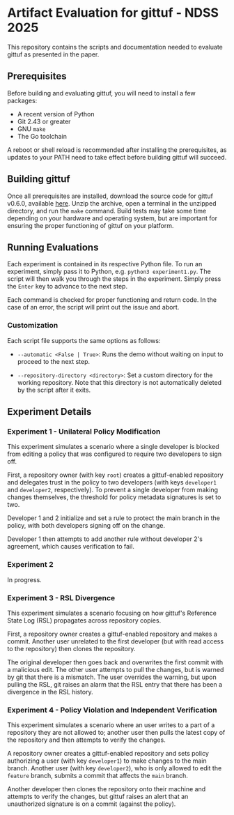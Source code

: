 # Artifact Evaluation for gittuf - NDSS 2025

This repository contains the scripts and documentation needed to evaluate gittuf
as presented in the paper.

## Prerequisites

Before building and evaluating gittuf, you will need to install a few packages:

- A recent version of Python
- Git 2.43 or greater
- GNU `make`
- The Go toolchain

A reboot or shell reload is recommended after installing the prerequisites, as
updates to your PATH need to take effect before building gittuf will succeed.

## Building gittuf

Once all prerequisites are installed, download the source code for gittuf
v0.6.0, available
[here](https://github.com/gittuf/gittuf/archive/refs/tags/v0.6.0.zip). Unzip the
archive, open a terminal in the unzipped directory, and run the `make` command.
Build tests may take some time depending on your hardware and operating system,
but are important for ensuring the proper functioning of gittuf on your
platform.

## Running Evaluations

Each experiment is contained in its respective Python file. To run an
experiment, simply pass it to Python, e.g. `python3 experiment1.py`. The script
will then walk you through the steps in the experiment. Simply press the `Enter`
key to advance to the next step.

Each command is checked for proper functioning and return code. In the case of
an error, the script will print out the issue and abort.

### Customization

Each script file supports the same options as follows:

- `--automatic <False | True>`: Runs the demo without waiting on input to
  proceed to the next
  step.

- `--repository-directory <directory>`: Set a custom directory for the working
  repository. Note that this directory is not automatically deleted by the
  script after it exits.

## Experiment Details

### Experiment 1 - Unilateral Policy Modification

This experiment simulates a scenario where a single developer is blocked from
editing a policy that was configured to require two developers to sign off.

First, a repository owner (with key `root`) creates a gittuf-enabled repository
and delegates trust in the policy to two developers (with keys `developer1` and
`developer2`, respectively). To prevent a single developer from making changes
themselves, the threshold for policy metadata signatures is set to two.

Developer 1 and 2 initialize and set a rule to protect the main branch in the
policy, with both developers signing off on the change.

Developer 1 then attempts to add another rule without developer 2's agreement,
which causes verification to fail.

### Experiment 2

In progress.

### Experiment 3 - RSL Divergence

This experiment simulates a scenario focusing on how  gittuf's Reference State
Log (RSL) propagates across repository copies.

First, a repository owner creates a gittuf-enabled repository and makes a
commit. Another user unrelated to the first developer (but with read access to
the repository) then clones the repository.

The original developer then goes back and overwrites the first commit with a
malicious edit. The other user attempts to pull the changes, but is warned by
git that there is a mismatch. The user overrides the warning, but upon pulling
the RSL, git raises an alarm that the RSL entry that there has been a divergence
in the RSL history.

### Experiment 4 - Policy Violation and Independent Verification

This experiment simulates a scenario where an user writes to a part of a
repository they are not allowed to; another user then pulls the latest copy of
the repository and then attempts to verify the changes.

A repository owner creates a gittuf-enabled repository and sets policy
authorizing a user (with key `developer1`) to make changes to the main branch.
Another user (with key `developer2`), who is only allowed to edit the
`feature` branch, submits a commit that affects the `main` branch.

Another developer then clones the repository onto their machine and attempts to
verify the changes, but gittuf raises an alert that an unauthorized signature is
on a commit (against the policy).
